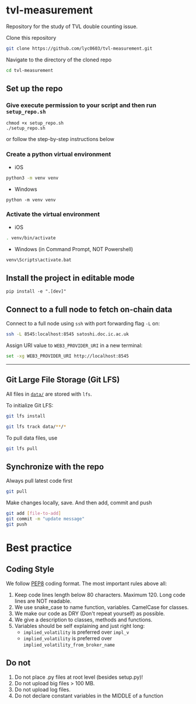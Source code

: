 # tvl-measurement
Repository for the study of TVL double counting issue.

Clone this repository

```bash
git clone https://github.com/lyc0603/tvl-measurement.git
```

Navigate to the directory of the cloned repo

```bash
cd tvl-measurement
```

## Set up the repo

### Give execute permission to your script and then run `setup_repo.sh`

```
chmod +x setup_repo.sh
./setup_repo.sh
```

or follow the step-by-step instructions below

### Create a python virtual environment

- iOS

```zsh
python3 -m venv venv
```

- Windows

```
python -m venv venv
```

### Activate the virtual environment

- iOS

```zsh
. venv/bin/activate
```

- Windows (in Command Prompt, NOT Powershell)

```zsh
venv\Scripts\activate.bat
```

## Install the project in editable mode

```
pip install -e ".[dev]"
```

## Connect to a full node to fetch on-chain data

Connect to a full node using `ssh` with port forwarding flag `-L` on:

```zsh
ssh -L 8545:localhost:8545 satoshi.doc.ic.ac.uk
```

Assign URI value to `WEB3_PROVIDER_URI` in a new terminal:

```zsh
set -xg WEB3_PROVIDER_URI http://localhost:8545
```

---

## Git Large File Storage (Git LFS)

All files in [`data/`](data/) are stored with `lfs`.

To initialize Git LFS:

```bash
git lfs install
```

```bash
git lfs track data/**/*
```

To pull data files, use

```bash
git lfs pull
```

## Synchronize with the repo

Always pull latest code first

```bash
git pull
```

Make changes locally, save. And then add, commit and push

```bash
git add [file-to-add]
git commit -m "update message"
git push
```

# Best practice

## Coding Style

We follow [PEP8](https://www.python.org/dev/peps/pep-0008/) coding format.
The most important rules above all:

1. Keep code lines length below 80 characters. Maximum 120. Long code lines are NOT readable.
1. We use snake_case to name function, variables. CamelCase for classes.
1. We make our code as DRY (Don't repeat yourself) as possible.
1. We give a description to classes, methods and functions.
1. Variables should be self explaining and just right long:
   - `implied_volatility` is preferred over `impl_v`
   - `implied_volatility` is preferred over `implied_volatility_from_broker_name`

## Do not

1. Do not place .py files at root level (besides setup.py)!
1. Do not upload big files > 100 MB.
1. Do not upload log files.
1. Do not declare constant variables in the MIDDLE of a function